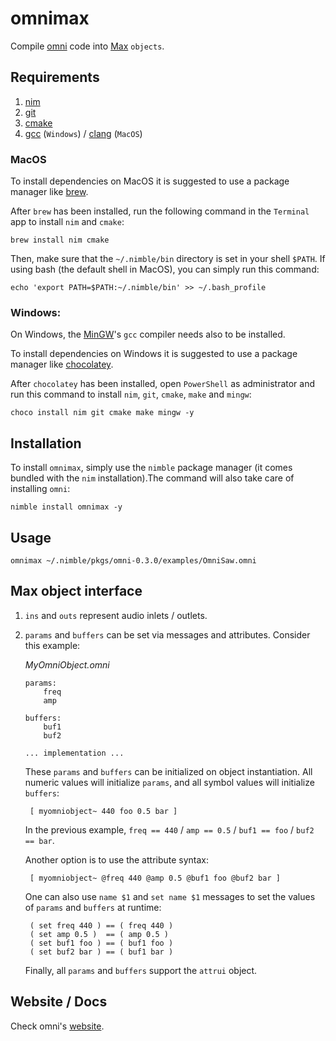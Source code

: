 # **omnimax**

Compile [omni](https://github.com/vitreo12/omni) code into [Max](https://cycling74.com/) `objects`.

## **Requirements**

1) [nim](https://nim-lang.org/)
2) [git](https://git-scm.com/)
3) [cmake](https://cmake.org/) 
4) [gcc](https://gcc.gnu.org/) (`Windows`)  /  [clang](https://clang.llvm.org/) (`MacOS`)

### **MacOS**

To install dependencies on MacOS it is suggested to use a package manager like [brew](https://brew.sh/). 

After `brew` has been installed, run the following command in the `Terminal` app to install `nim` and `cmake`:

    brew install nim cmake

Then, make sure that the `~/.nimble/bin` directory is set in your shell `$PATH`.
If using bash (the default shell in MacOS), you can simply run this command:

    echo 'export PATH=$PATH:~/.nimble/bin' >> ~/.bash_profile

### **Windows:**

On Windows, the [MinGW](http://mingw.org/)'s `gcc` compiler needs also to be installed.

To install dependencies on Windows it is suggested to use a package manager like [chocolatey](https://community.chocolatey.org/).

After `chocolatey` has been installed, open `PowerShell` as administrator and run this command to install `nim`, `git`, `cmake`, `make` and `mingw`:

    choco install nim git cmake make mingw -y

## **Installation**

To install `omnimax`, simply use the `nimble` package manager (it comes bundled with the `nim` installation).The command will also take care of installing `omni`:

    nimble install omnimax -y

## **Usage**

    omnimax ~/.nimble/pkgs/omni-0.3.0/examples/OmniSaw.omni

## **Max object interface**

1. `ins` and `outs` represent audio inlets / outlets.
2. `params` and `buffers` can be set via messages and attributes. Consider this example:
       
    *MyOmniObject.omni*
    ```
    params:
        freq
        amp

    buffers:
        buf1
        buf2    

    ... implementation ...
    ```

    These `params` and `buffers` can be initialized on object instantiation. All numeric values will initialize `params`, and all symbol values will initialize `buffers`:

        [ myomniobject~ 440 foo 0.5 bar ]

    In the previous example, `freq == 440` / `amp == 0.5` / `buf1 == foo` / `buf2 == bar`.

    Another option is to use the attribute syntax:

        [ myomniobject~ @freq 440 @amp 0.5 @buf1 foo @buf2 bar ]

    One can also use `name $1` and `set name $1` messages to set the values of `params` and `buffers` at runtime:

        ( set freq 440 ) == ( freq 440 )
        ( set amp 0.5 )  == ( amp 0.5 )
        ( set buf1 foo ) == ( buf1 foo )
        ( set buf2 bar ) == ( buf1 bar )

    Finally, all `params` and `buffers` support the `attrui` object.

## **Website / Docs**

Check omni's [website](https://vitreo12.github.io/omni).
